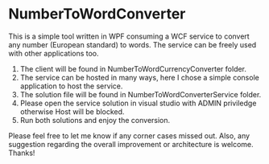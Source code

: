 # NumberToWordConverter
This is a simple tool written in WPF consuming a WCF service to convert any number (European standard) to words. The service can be freely used with other applications too.

1. The client will be found in NumberToWordCurrencyConverter folder.
2. The service can be hosted in many ways, here I chose a simple console application to host the service. 
3. The solution file will be found in NumberToWordConverterService folder.
4. Please open the service solution in visual studio with ADMIN priviledge otherwise Host will be blocked.
5. Run both solutions and enjoy the conversion.

Please feel free to let me know if any corner cases missed out. Also, any suggestion regarding the overall improvement or architecture is welcome. Thanks!
